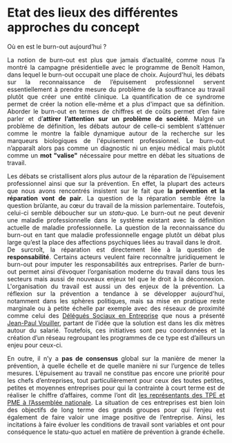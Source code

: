 # Etat des lieux des différentes approches du concept

Où en est le burn-out aujourd’hui ?

<p align="justify">La notion de burn-out est plus que jamais d’actualité, comme nous l’a montré la campagne présidentielle avec le programme de Benoît Hamon, dans lequel le burn-out occupait une place de choix. Aujourd'hui, les débats sur la reconnaissance de l’épuisement professionnel servent essentiellement à prendre mesure du problème de la souffrance au travail plutôt que créer une entité clinique. La quantification de ce syndrome permet de créer la notion elle-même et a plus d'impact que sa définition. Aborder le burn-out en termes de chiffres et de coûts permet d’en faire parler et d’<strong>attirer l’attention sur un problème de société</strong>. Malgré un problème de définition, les débats autour de celle-ci semblent s’atténuer comme le montre la faible dynamique autour de la recherche sur les marqueurs biologiques de l'épuisement professionnel. Le burn-out n’apparaît alors pas comme un diagnostic ni un enjeu médical mais plutôt comme un <strong>mot "valise"</strong> nécessaire pour mettre en débat les situations de travail. <br></p>
<p align="justify">Les débats se cristallisent alors plus autour de la réparation de l’épuisement professionnel ainsi que sur la prévention. En effet, la plupart des acteurs que nous avons rencontrés insistent sur le fait que <strong>la prévention et la réparation vont de pair</strong>. La question de la réparation semble être la question brûlante, au cœur du travail de la mission parlementaire. Toutefois, celui-ci semble déboucher sur un <i>statu-quo</i>. Le burn-out ne peut devenir une maladie professionnelle dans le système existant avec la définition actuelle de maladie professionnelle. La question de la reconnaissance du burn-out en tant que maladie professionnelle engage plutôt un débat plus large qu’est la place des affections psychiques liées au travail dans le droit.<br>
De surcroît, la réparation est directement liée à la question de <strong>responsabilité</strong>. Certains acteurs veulent faire reconnaître juridiquement le burn-out pour imputer les responsabilités aux entreprises. Parler de burn-out permet ainsi d’évoquer l’organisation moderne du travail dans tous les secteurs mais aussi de nouveaux enjeux tel que le droit à la déconnexion. L'organisation du travail est aussi un des enjeux de la prévention. La réflexion sur la prévention a tendance à se développer aujourd'hui, notamment dans les sphères politiques, mais sa mise en pratique reste marginale ou à petite échelle par exemple avec des réseaux de proximité comme celui des <a href="http://www.dse.cftchpe.fr/" target="_blank">Délégués Sociaux en Entreprise</a> que nous a présenté <a href="https://controverses.github.io/burn-out/acteurs#jean-paul-vouiller" target="_blank">Jean-Paul Vouiller</a>, partant de l’idée que la solution est dans les dix mètres autour du salarié. Toutefois, ces initiatives sont peu coordonnées et la création d’un réseau regroupant les programmes de ce type est d’ailleurs un enjeu pour ceux-ci.</p>
<p align="justify">En outre, il n’y a <strong>pas de consensus</strong> global sur la manière de mener la prévention, à quelle échelle et de quelle manière ni sur l’urgence de telles mesures. L’épuisement au travail ne constitue pas encore une priorité pour les chefs d’entreprises, tout particulièrement pour ceux des toutes petites, petites et moyennes entreprises pour qui la contrainte à court terme est de réaliser le chiffre d’affaires, comme l’ont dit <a href="http://videos.assemblee-nationale.fr/video.4228674_57da8b5a1004c.syndrome-d-epuisement-professionnel--table-ronde-des-organisations-syndicales-representatives-des-s-15-septembre-2016#" target="_blank">les représentants des TPE et PME à l’Assemblée nationale</a>. La situation de ces entreprises est bien loin des objectifs de long terme des grands groupes pour qui l’enjeu est également de faire valoir une image positive de l’entreprise. Ainsi, les incitations à faire évoluer les conditions de travail sont variables et ont pour conséquence le statu-quo actuel en matière de prévention à grande échelle.</p>
